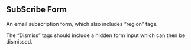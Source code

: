 ## SubScribe Form

An email subscription form, which also includes “region” tags.

The “Dismiss” tags should include a hidden form input which can then be dismissed.

